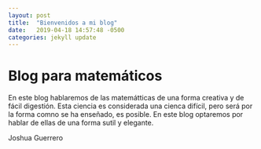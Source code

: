 ```yaml
---
layout: post
title:  "Bienvenidos a mi blog"
date:   2019-04-18 14:57:48 -0500
categories: jekyll update
---
```


# Blog para matemáticos

En este blog hablaremos de las matemátticas de una forma creativa y de fácil digestión. Esta ciencia es considerada una cienca difícil, pero será por la forma comno se ha enseñado, es posible. En este blog optaremos por hablar de ellas de una forma sutil y elegante.

Joshua Guerrero